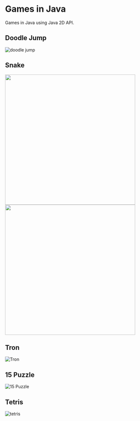 # Games in Java
Games in Java using Java 2D API.

## Doodle Jump
![doodle jump](https://user-images.githubusercontent.com/48946749/65619584-c7b30f00-df96-11e9-9a79-7d4f917fb233.gif)

## Snake
<a><img src="https://user-images.githubusercontent.com/48946749/65619583-c71a7880-df96-11e9-9264-dd2ab9aa0359.gif" width="425" ></a>
<a><img src="https://user-images.githubusercontent.com/48946749/64928957-aebb9880-d7f5-11e9-85c5-69742f3593cc.png" width="425"></a>

## Tron
![Tron](https://user-images.githubusercontent.com/48946749/65619587-c7b30f00-df96-11e9-822e-6799cf9f5b07.gif)

## 15 Puzzle
![15 Puzzle](https://user-images.githubusercontent.com/48946749/65973021-0b978f80-e441-11e9-81f8-b281851741e8.gif)

## Tetris
![tetris](https://user-images.githubusercontent.com/48946749/68123384-8b56c500-feeb-11e9-9045-98da78d1575b.gif)
